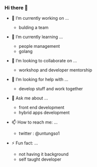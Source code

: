 ### Hi there 👋

- 🔭 I’m currently working on ...
  - bulding a team
  
- 🌱 I’m currently learning ...
  - people management
  - golang
  
- 👯 I’m looking to collaborate on ...
  - workshop and developer mentorship
  
- 🤔 I’m looking for help with ...
  - develop stuff and work together
  
- 💬 Ask me about ...
  - front end development
  - hybrid apps development
  
- 📫 How to reach me: ...
  - twitter : @untungso1
  
- ⚡ Fun fact: ...
  - not having it background
  - self taught developer
